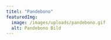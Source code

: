 ```yaml
---
titel: "Pandebono"
featuredImg:
  image: /images/uploads/pandebono.gif
  alt: Pandebono Bild
---
```

